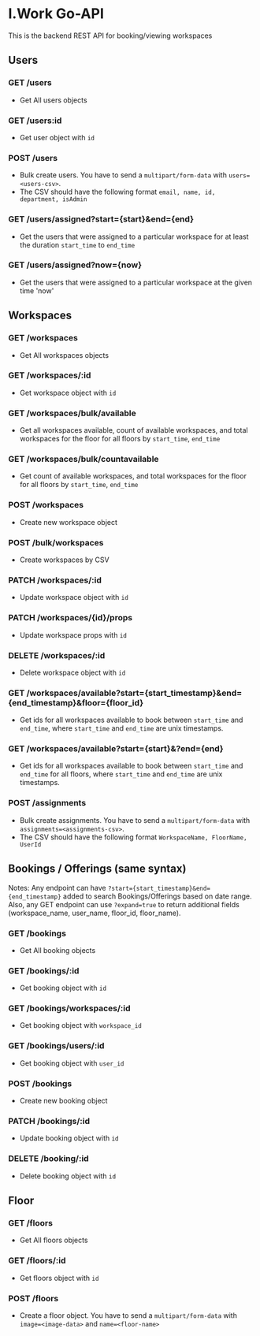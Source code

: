 # I.Work Go-API
This is the backend REST API for booking/viewing workspaces

## Users
### GET /users  
- Get All users objects  

### GET /users:id  
- Get user object with `id`  

### POST /users
- Bulk create users. You have to send a `multipart/form-data` with `users=<users-csv>`.
- The CSV should have the following format `email, name, id, department, isAdmin`

### GET /users/assigned?start={start}&end={end}
- Get the users that were assigned to a particular workspace for at least the duration `start_time` to `end_time`

### GET /users/assigned?now={now}
- Get the users that were assigned to a particular workspace at the given time 'now'

## Workspaces
### GET /workspaces
- Get All workspaces objects

### GET /workspaces/:id
- Get workspace object with `id`

### GET /workspaces/bulk/available
- Get all workspaces available, count of available workspaces, and total workspaces for the floor for all floors by `start_time`, `end_time`

### GET /workspaces/bulk/countavailable
- Get count of available workspaces, and total workspaces for the floor for all floors by `start_time`, `end_time`

### POST /workspaces
- Create new workspace object

### POST /bulk/workspaces
- Create workspaces by CSV

### PATCH /workspaces/:id
- Update workspace object with `id`

### PATCH /workspaces/{id}/props
- Update workspace props with `id`

### DELETE /workspaces/:id
- Delete workspace object with `id`

### GET /workspaces/available?start={start_timestamp}&end={end_timestamp}&floor={floor_id}
- Get ids for all workspaces available to book between `start_time` and `end_time`, where `start_time` and `end_time` are unix timestamps.

### GET /workspaces/available?start={start}&?end={end}
- Get ids for all workspaces available to book between `start_time` and `end_time` for all floors, where `start_time` and `end_time` are unix timestamps.

### POST /assignments
- Bulk create assignments. You have to send a `multipart/form-data` with `assignments=<assignments-csv>`.
- The CSV should have the following format `WorkspaceName, FloorName, UserId`

## Bookings / Offerings (same syntax)
Notes: Any endpoint can have `?start={start_timestamp}&end={end_timestamp}` added to search Bookings/Offerings based on date range. Also, any GET endpoint can use `?expand=true` to return additional fields (workspace_name, user_name, floor_id, floor_name).  
### GET /bookings
- Get All booking objects

### GET /bookings/:id
- Get booking object with `id`

### GET /bookings/workspaces/:id
- Get booking object with `workspace_id`

### GET /bookings/users/:id
- Get booking object with `user_id`

### POST /bookings
- Create new booking object

### PATCH /bookings/:id
- Update booking object with `id`

### DELETE /booking/:id
- Delete booking object with `id`

## Floor
### GET /floors
- Get All floors objects

### GET /floors/:id
- Get floors object with `id`

### POST /floors
- Create a floor object. You have to send a `multipart/form-data` with `image=<image-data>` and `name=<floor-name>`
